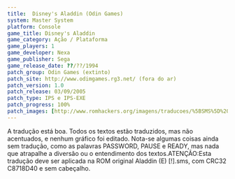```yaml
---
title:  Disney's Aladdin (Odin Games)
system: Master System
platform: Console
game_title: Disney's Aladdin
game_category: Ação / Plataforma
game_players: 1
game_developer: Nexa
game_publisher: Sega
game_release_date: ??/??/1994
patch_group: Odin Games (extinto)
patch_site: http://www.odimgames.rg3.net/ (fora do ar)
patch_version: 1.0
patch_release: 03/09/2005
patch_type: IPS e IPS-EXE
patch_progress: 100%
patch_images: [http://www.romhackers.org/imagens/traducoes/%5BSMS%5D%20Aladdin%20-%20Odin%20Games%20-%201.png,http://www.romhackers.org/imagens/traducoes/%5BSMS%5D%20Aladdin%20-%20Odin%20Games%20-%202.png,http://www.romhackers.org/imagens/traducoes/%5BSMS%5D%20Aladdin%20-%20Odin%20Games%20-%203.png]
---
```

A tradução está boa. Todos os textos estão traduzidos, mas não acentuados, e nenhum gráfico foi editado. Nota-se algumas coisas ainda sem tradução, como as palavras PASSWORD, PAUSE e READY, mas nada que atrapalhe a diversão ou o entendimento dos textos.ATENÇÃO:Esta tradução deve ser aplicada na ROM original Aladdin (E) [!].sms, com CRC32 C8718D40 e sem cabeçalho.